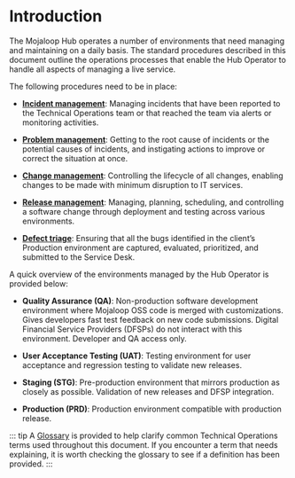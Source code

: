# Introduction

The Mojaloop Hub operates a number of environments that need managing and maintaining on a daily basis. The standard procedures described in this document outline the operations processes that enable the Hub Operator to handle all aspects of managing a live service.

The following procedures need to be in place:

- [**Incident management**](incident-management.md): Managing incidents that have been reported to the Technical Operations team or that reached the team via alerts or monitoring activities.

- [**Problem management**](problem-management.md): Getting to the root cause of incidents or the potential causes of incidents, and instigating actions to improve or correct the situation at once.

- [**Change management**](change-management.md): Controlling the lifecycle of all changes, enabling changes to be made with minimum disruption to IT services.

- [**Release management**](release-management.md): Managing, planning, scheduling, and controlling a software change through deployment and testing across various environments.

- [**Defect triage**](defect-triage.md): Ensuring that all the bugs identified in the client’s Production environment are captured, evaluated, prioritized, and submitted to the Service Desk.

A quick overview of the environments managed by the Hub Operator is provided below:

- **Quality Assurance (QA)**: Non-production software development environment where Mojaloop OSS code is merged with customizations. Gives developers fast test feedback on new code submissions. Digital Financial Service Providers (DFSPs) do not interact with this environment. Developer and QA access only.

- **User Acceptance Testing (UAT)**: Testing environment for user acceptance and regression testing to validate new releases.

- **Staging (STG)**: Pre-production environment that mirrors production as closely as possible. Validation of new releases and DFSP integration.

- **Production (PRD)**: Production environment compatible with production release.

::: tip
A [Glossary](key-terms-kpis.md) is provided to help clarify common Technical Operations terms used throughout this document. If you encounter a term that needs explaining, it is worth checking the glossary to see if a definition has been provided.
:::